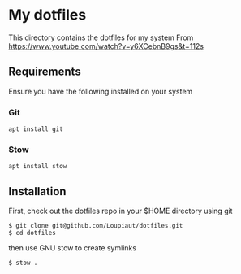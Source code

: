 # My dotfiles

This directory contains the dotfiles for my system
From https://www.youtube.com/watch?v=y6XCebnB9gs&t=112s

## Requirements

Ensure you have the following installed on your system

### Git

```
apt install git
```

### Stow

```
apt install stow
```

## Installation

First, check out the dotfiles repo in your $HOME directory using git

```
$ git clone git@github.com/Loupiaut/dotfiles.git
$ cd dotfiles
```

then use GNU stow to create symlinks

```
$ stow .
```
